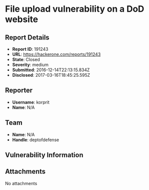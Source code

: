 # File upload vulnerability on a DoD website

## Report Details
- **Report ID**: 191243
- **URL**: https://hackerone.com/reports/191243
- **State**: Closed
- **Severity**: medium
- **Submitted**: 2016-12-14T22:13:15.834Z
- **Disclosed**: 2017-03-16T18:45:25.595Z

## Reporter
- **Username**: korprit
- **Name**: N/A

## Team
- **Name**: N/A
- **Handle**: deptofdefense

## Vulnerability Information


## Attachments
No attachments
